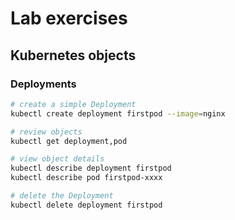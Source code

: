 # Lab exercises

## Kubernetes objects

### Deployments

```bash
# create a simple Deployment
kubectl create deployment firstpod --image=nginx

# review objects
kubectl get deployment,pod

# view object details
kubectl describe deployment firstpod
kubectl describe pod firstpod-xxxx

# delete the Deployment
kubectl delete deployment firstpod
```
